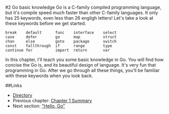 #2 Go basic knowledge
Go is a C-family compiled programming language, but it's compile speed much faster than other C-family languages. It only has 25 keywords, even less than 26 engligh letters! Let's take a look at these keywords before we get started.

	break    default      func    interface    select
	case     defer        go      map          struct
	chan     else         goto    package      switch
	const    fallthrough  if      range        type
	continue for          import  return       var
	
In this chapter, I'll teach you some basic knowledge in Go. You will find how concise the Go is, and its beautiful design of language. It's very fun that programming in Go. After we go through all these things, you'll be familiar with these keywords when you look back.

##Links
- [Directory](preface.md)
- Previous chapter: [Chapter 1 Summary](01.5.md)
- Next section: ["Hello, Go"](02.1.md)